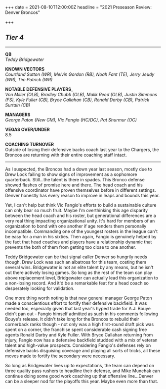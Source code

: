 +++
date = 2021-08-10T12:00:00Z
headline = "2021 Preseason Review: Denver Broncos"

+++
## _Tier 4_

***

**QB**  
_Teddy Bridgewater_

**KNOWN VECTORS**  
_Courtland Sutton (WR), Melvin Gordon (RB), Noah Fant (TE), Jerry Jeudy (WR), Tim Patrick (WR)_

**NOTABLE DEFENSIVE PLAYERS**_  
_Von Miller (OLB), Bradley Chubb (OLB), Malik Reed (OLB), Justin Simmons (FS), Kyle Fuller (CB), Bryce Callahan (CB), Ronald Darby (CB), Patrick Surtain (CB)_

**MANAGERS**  
_George Paton (New GM), Vic Fangio (HC/DC), Pat Shurmur (OC)_

**VEGAS OVER/UNDER**  
8\.5

**COACHING TURNOVER**  
Outside of losing their defensive backs coach last year to the Chargers, the Broncos are returning with their entire coaching staff intact.

***

As I suspected, the Broncos had a down year last season, mostly due to Drew Lock failing to show signs of improvement as a sophomore quarterback. Still...the talent is there in spades. This Bronco defense showed flashes of promise here and there. The head coach and his offensive coordinator have proven themselves before in different settings. Denver honestly has every reason to improve in leaps and bounds this year.

Yet, I can't help but think Vic Fangio's efforts to build a sustainable culture can only bear so much fruit. Maybe I'm overthinking this age disparity between the head coach and his roster, but generational differences are a very real thing impacting organizational unity. It's hard for members of an organization to bond with one another if age renders them personally incompatible. Commanding one of the youngest rosters in the league can't be easy for a man in his sixties. Then again, Fangio is genuinely helped by the fact that head coaches and players have a relationship dynamic that prevents the both of them from getting too close to one another.

Teddy Bridgewater can be that signal caller Denver so hungrily needs though. Drew Lock was such an albatross for this team, costing them several wins. Bridgewater is not an elite talent by any means, but he isn't out there actively losing games. So long as the rest of the team can play above replacement level, Bridgewater can actually lead this organization to a non-losing record. And it'd be a remarkable feat for a head coach so desperately looking for validation.

One more thing worth noting is that new general manager George Paton made a conscientious effort to fortify their defensive backfield. It was needed too, especially given that last year's hyped trade for A.J. Bouye didn't pan out - Fangio himself admitted as such in his comments following Bouye's release. It didn't take long for the Broncos to rebuild their cornerback ranks though - not only was a high first-round draft pick was spent on a corner, the franchise spent considerable cash signing free agents Ronald Darby and Kyle Fuller. With Bryce Callahan returning from injury, Fangio now has a defensive backfield studded with a mix of veteran talent and high-value prospects. Considering Fangio's defenses rely on defensive backs disguising coverage and playing all sorts of tricks, all these moves made to fortify the secondary were necessary.

So long as Bridgewater lives up to expectations, the team can depend on three quality pass rushers to headline their defense, and Mike Munchak can continue doing some good work coaching up that offensive line...Denver can be a sleeper nod for the playoffs this year. Maybe even more than that.